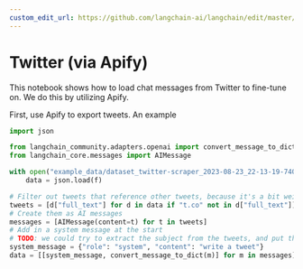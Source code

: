 ```yaml
---
custom_edit_url: https://github.com/langchain-ai/langchain/edit/master/docs/docs/integrations/chat_loaders/twitter.ipynb
---
```

# Twitter (via Apify)

This notebook shows how to load chat messages from Twitter to fine-tune on. We do this by utilizing Apify. 

First, use Apify to export tweets. An example


```python
import json

from langchain_community.adapters.openai import convert_message_to_dict
from langchain_core.messages import AIMessage
```


```python
with open("example_data/dataset_twitter-scraper_2023-08-23_22-13-19-740.json") as f:
    data = json.load(f)
```


```python
# Filter out tweets that reference other tweets, because it's a bit weird
tweets = [d["full_text"] for d in data if "t.co" not in d["full_text"]]
# Create them as AI messages
messages = [AIMessage(content=t) for t in tweets]
# Add in a system message at the start
# TODO: we could try to extract the subject from the tweets, and put that in the system message.
system_message = {"role": "system", "content": "write a tweet"}
data = [[system_message, convert_message_to_dict(m)] for m in messages]
```

